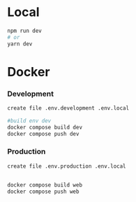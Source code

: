 # Local

```bash
npm run dev
# or
yarn dev
```

# Docker

### Development

```bash
create file .env.development .env.local

#build env dev
docker compose build dev
docker compose push dev
```

### Production

```bash
create file .env.production .env.local


docker compose build web
docker compose push web
```
